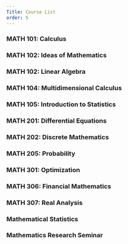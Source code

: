 ```yaml
---
Title: Course List
order: 5
---
```

### MATH 101: Calculus 

### MATH 102: Ideas of Mathematics

### MATH 102: Linear Algebra

### MATH 104: Multidimensional Calculus

### MATH 105: Introduction to Statistics

### MATH 201: Differential Equations

### MATH 202: Discrete Mathematics

### MATH 205: Probability

### MATH 301: Optimization

### MATH 306: Financial Mathematics

### MATH 307: Real Analysis

### Mathematical Statistics

### Mathematics Research Seminar 
